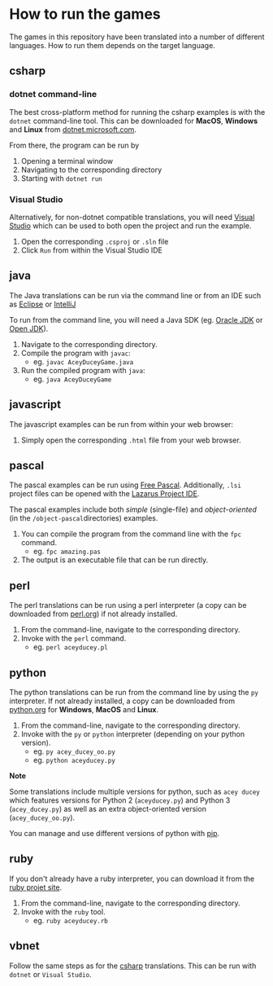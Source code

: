 # How to run the games

The games in this repository have been translated into a number of different languages. How to run them depends on the target language.

## csharp

### dotnet command-line

The best cross-platform method for running the csharp examples is with the `dotnet` command-line tool. This can be downloaded for **MacOS**, **Windows** and **Linux** from [dotnet.microsoft.com](https://dotnet.microsoft.com/).

From there, the program can be run by

1. Opening a terminal window
1. Navigating to the corresponding directory
1. Starting with `dotnet run`

### Visual Studio

Alternatively, for non-dotnet compatible translations, you will need [Visual Studio](https://visualstudio.microsoft.com/vs/community/) which can be used to both open the project and run the example.

1. Open the corresponding `.csproj` or `.sln` file
1. Click `Run` from within the Visual Studio IDE

## java

The Java translations can be run via the command line or from an IDE such as [Eclipse](https://www.eclipse.org/downloads/packages/release/kepler/sr1/eclipse-ide-java-developers) or [IntelliJ](https://www.jetbrains.com/idea/)

To run from the command line, you will need a Java SDK (eg. [Oracle JDK](https://www.oracle.com/java/technologies/downloads/) or [Open JDK](https://openjdk.java.net/)).

1. Navigate to the corresponding directory.
1. Compile the program with `javac`:
    * eg. `javac AceyDuceyGame.java`
1. Run the compiled program with `java`:
    * eg. `java AceyDuceyGame`

## javascript

The javascript examples can be run from within your web browser:

1. Simply open the corresponding `.html` file from your web browser.

## pascal

The pascal examples can be run using [Free Pascal](https://www.freepascal.org/). Additionally, `.lsi` project files can be opened with the [Lazarus Project IDE](https://www.lazarus-ide.org/).

The pascal examples include both *simple* (single-file) and *object-oriented* (in the `/object-pascal`directories) examples.

1. You can compile the program from the command line with the `fpc` command.
    * eg. `fpc amazing.pas`
1. The output is an executable file that can be run directly.

## perl

The perl translations can be run using a perl interpreter (a copy can be downloaded from [perl.org](https://www.perl.org/)) if not already installed.

1. From the command-line, navigate to the corresponding directory.
1. Invoke with the `perl` command.
    * eg. `perl aceyducey.pl`

## python

The python translations can be run from the command line by using the `py` interpreter. If not already installed, a copy can be downloaded from [python.org](https://www.python.org/downloads/) for **Windows**, **MacOS** and **Linux**.

1. From the command-line, navigate to the corresponding directory.
1. Invoke with the `py` or `python` interpreter (depending on your python version).
    * eg. `py acey_ducey_oo.py`
    * eg. `python aceyducey.py`

**Note**

Some translations include multiple versions for python, such as `acey ducey` which features versions for Python 2 (`aceyducey.py`) and Python 3 (`acey_ducey.py`) as well as an extra object-oriented version (`acey_ducey_oo.py`).

You can manage and use different versions of python with [pip](https://pypi.org/project/pip/).

## ruby

If you don't already have a ruby interpreter, you can download it from the [ruby projet site](https://www.ruby-lang.org/en/).

1. From the command-line, navigate to the corresponding directory.
1. Invoke with the `ruby` tool.
    * eg. `ruby aceyducey.rb`

## vbnet

Follow the same steps as for the [csharp](#csharp) translations. This can be run with `dotnet` or `Visual Studio`.
